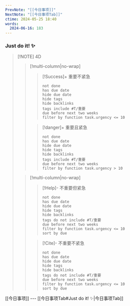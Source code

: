 ```yaml
---
PrevNote: "[[今日事项]]"
NextNote: "[[今日事项Tab]]"
ctime: 2024-05-25 18:40
words:
  2024-06-16: 183
---
```

### Just do it! ✨

> [!NOTE] 4D
> 
> > [!multi-column|no-wrap]
> > 
> > > [!Success]+ 重要不紧急
> > > ```tasks
> > > not done
> > > has due date
> > > hide due date
> > > hide tags
> > > hide backlinks
> > > tags include #T/重要
> > > due before next two weeks
> > > filter by function task.urgency <= 10
> > > ```
> > 
> > 
> > > [!danger]+ 重要且紧急
> > > ```tasks
> > > not done
> > > has due date
> > > hide due date
> > > hide tags
> > > hide backlinks
> > > tags include #T/重要
> > > due before next two weeks
> > > filter by function task.urgency > 10
> > > ```
> > 
> 
> > [!multi-column|no-wrap]
> > 
> > > [!Help]- 不重要但紧急
> > > ```tasks
> > > not done
> > > has due date
> > > hide due date
> > > hide tags
> > > hide backlinks
> > > tags do not include #T/重要
> > > due before next two weeks
> > > filter by function task.urgency <= 10
> > > sort by due
> > > ```
> > 
> > 
> > > [!Cite]- 不重要不紧急
> > > ```tasks
> > > not done
> > > has due date
> > > hide due date
> > > hide tags
> > > hide backlinks
> > > tags do not include #T/重要
> > > due before next two weeks
> > > filter by function task.urgency <= 10
> > > sort by due
> > > ```
> > 
> > 
> 
> 

[[今日事项]] --- [[今日事项Tab#Just do it! ✨|今日事项Tab]]